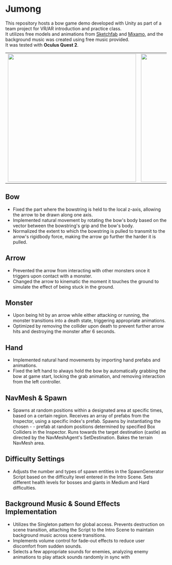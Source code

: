 # Jumong
This repository hosts a bow game demo developed with Unity as part of a team project for VR/AR introduction and practice class.  
It utilizes free models and animations from [Sketchfab](https://sketchfab.com/) and [Mixamo](https://www.mixamo.com/), and the background music was created using free music provided.  
It was tested with **Oculus Quest 2**.  

<table align="center" border="0" cellspacing="0" cellpadding="0">
  <tr>
    <td><img src="https://github.com/Dongho0424/Jumong/assets/102637331/919655aa-f7eb-432c-9417-b7886ba59c4e" width="400"/></td>
    <td><img src="https://github.com/Dongho0424/Jumong/assets/102637331/ec24e4c8-db68-40c8-a470-48cee5668473" width="400"/></td>
  </tr>
</table>

## Bow
- Fixed the part where the bowstring is held to the local z-axis, allowing the arrow to be drawn along one axis.
- Implemented natural movement by rotating the bow's body based on the vector between the bowstring's grip and the bow's body.
- Normalized the extent to which the bowstring is pulled to transmit to the arrow's rigidbody force, making the arrow go further the harder it is pulled.
## Arrow
- Prevented the arrow from interacting with other monsters once it triggers upon contact with a monster.
- Changed the arrow to kinematic the moment it touches the ground to simulate the effect of being stuck in the ground.
## Monster
- Upon being hit by an arrow while either attacking or running, the monster transitions into a death state, triggering appropriate animations.
- Optimized by removing the collider upon death to prevent further arrow hits and destroying the monster after 6 seconds.
## Hand
- Implemented natural hand movements by importing hand prefabs and animations.
- Fixed the left hand to always hold the bow by automatically grabbing the bow at game start, locking the grab animation, and removing interaction from the left controller.
## NavMesh & Spawn
- Spawns at random positions within a designated area at specific times, based on a certain region. Receives an array of prefabs from the Inspector, using a specific index's prefab. Spawns by instantiating the chosen - - prefab at random positions determined by specified Box Colliders in the Inspector. Runs towards the target destination (castle) as directed by the NavMeshAgent's SetDestination. Bakes the terrain NavMesh area.
## Difficulty Settings
- Adjusts the number and types of spawn entities in the SpawnGenerator Script based on the difficulty level entered in the Intro Scene. Sets different health levels for bosses and giants in Medium and Hard difficulties.
## Background Music & Sound Effects Implementation
- Utilizes the Singleton pattern for global access. Prevents destruction on scene transition, attaching the Script to the Intro Scene to maintain background music across scene transitions.
- Implements volume control for fade-out effects to reduce user discomfort from sudden sounds.
- Selects a few appropriate sounds for enemies, analyzing enemy animations to play attack sounds randomly in sync with
